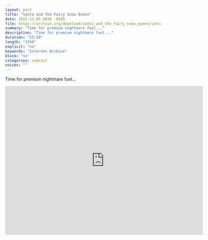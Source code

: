 ```yaml
---
layout: post
title: "Santa and the Fairy Snow Queen"
date: 2022-12-05 0036 -0500
file: https://archive.org/download/santa_and_the_fairy_snow_queen/santa_and_the_fairy_snow_queen_512kb.mp4
summary: "Time for premium nightmare fuel..."
description: "Time for premium nightmare fuel..."
duration: "25:50"
length: "1550"
explicit: "no" 
keywords: "Internet Archive"
block: "no" 
categories: vodcast
voices: ""
---
```


Time for premium nightmare fuel...

<iframe src="https://archive.org/embed/santa_and_the_fairy_snow_queen" width="640" height="480" frameborder="0" webkitallowfullscreen="true" mozallowfullscreen="true" allowfullscreen></iframe>
